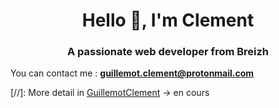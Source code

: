 <h1 align="center">Hello 👋, I'm Clement</h1>
<h3 align="center">A passionate web developer from Breizh</h3>

You can contact me : **guillemot.clement@protonmail.com**

[//]: More detail in [GuillemotClement](https://guillemotclement.github.io/) -> en cours
